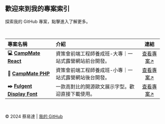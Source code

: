 <h2>歡迎來到我的專案索引</h2>

<p>探索我的 GitHub 專案，點擊進入了解更多。</p>

<br/>

<table>
  <thead>
    <tr>
      <th style="text-align: left;">專案名稱</th>
      <th style="text-align: left;">介紹</th>
      <th style="text-align: center;">連結</th>
    </tr>
  </thead>
  <tbody>
    <tr>
      <td><strong>💻 <a href="https://github.com/your-username/project-1" target="_blank">CampMate React</a></strong></td>
      <td>資策會前端工程師養成班-大專｜一站式露營網站前台開發。</td>
      <td style="text-align: center;"><a href="https://github.com/your-username/project-1" target="_blank">查看專案↗</a></td>
    </tr>
    <tr>
      <td><strong>🔧 <a href="https://github.com/sth-of-yidatsai/campmate/tree/main" target="_blank">CampMate PHP</a></strong></td>
      <td>資策會前端工程師養成班-小專｜一站式露營網站後台開發。</td>
      <td style="text-align: center;"><a href="https://github.com/sth-of-yidatsai/campmate/tree/main" target="_blank">查看專案↗</a></td>
    </tr>
    <tr>
      <td><strong>✒️ <a href="https://github.com/sth-of-yidatsai/Fulgent-typeface" target="_blank">Fulgent Display Font</a></strong></td>
      <td>一款高對比的開源歐文展示字型。歡迎直接下載使用。</td>
      <td style="text-align: center;"><a href="https://github.com/sth-of-yidatsai/Fulgent-typeface" target="_blank">查看專案↗</a></td>
    </tr>
  </tbody>
</table>

<br/>
<p>© 2024 蔡易達 | <a href="https://github.com/sth-of-yidatsai" target="_blank">我的 GitHub</a></p>
